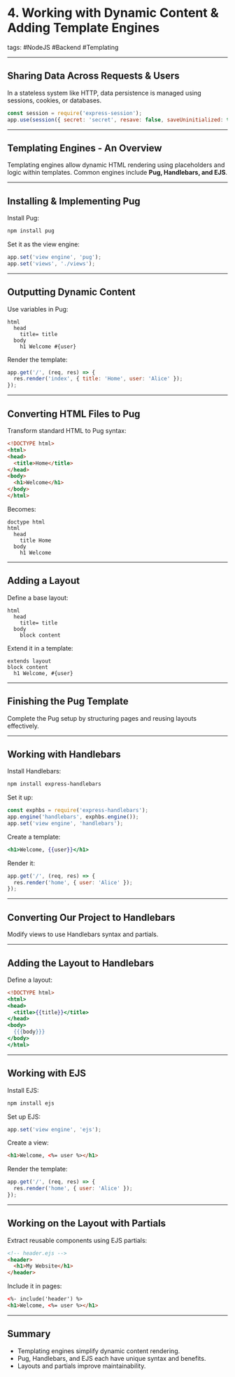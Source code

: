# 4. Working with Dynamic Content & Adding Template Engines

tags: #NodeJS #Backend #Templating

---

## **Sharing Data Across Requests & Users**
In a stateless system like HTTP, data persistence is managed using sessions, cookies, or databases.
```js
const session = require('express-session');
app.use(session({ secret: 'secret', resave: false, saveUninitialized: true }));
```

---

## **Templating Engines - An Overview**
Templating engines allow dynamic HTML rendering using placeholders and logic within templates.
Common engines include **Pug, Handlebars, and EJS**.

---

## **Installing & Implementing Pug**
Install Pug:
```sh
npm install pug
```
Set it as the view engine:
```js
app.set('view engine', 'pug');
app.set('views', './views');
```

---

## **Outputting Dynamic Content**
Use variables in Pug:
```pug
html
  head
    title= title
  body
    h1 Welcome #{user}
```
Render the template:
```js
app.get('/', (req, res) => {
  res.render('index', { title: 'Home', user: 'Alice' });
});
```

---

## **Converting HTML Files to Pug**
Transform standard HTML to Pug syntax:
```html
<!DOCTYPE html>
<html>
<head>
  <title>Home</title>
</head>
<body>
  <h1>Welcome</h1>
</body>
</html>
```
Becomes:
```pug
doctype html
html
  head
    title Home
  body
    h1 Welcome
```

---

## **Adding a Layout**
Define a base layout:
```pug
html
  head
    title= title
  body
    block content
```
Extend it in a template:
```pug
extends layout
block content
  h1 Welcome, #{user}
```

---

## **Finishing the Pug Template**
Complete the Pug setup by structuring pages and reusing layouts effectively.

---

## **Working with Handlebars**
Install Handlebars:
```sh
npm install express-handlebars
```
Set it up:
```js
const exphbs = require('express-handlebars');
app.engine('handlebars', exphbs.engine());
app.set('view engine', 'handlebars');
```
Create a template:
```handlebars
<h1>Welcome, {{user}}</h1>
```
Render it:
```js
app.get('/', (req, res) => {
  res.render('home', { user: 'Alice' });
});
```

---

## **Converting Our Project to Handlebars**
Modify views to use Handlebars syntax and partials.

---

## **Adding the Layout to Handlebars**
Define a layout:
```handlebars
<!DOCTYPE html>
<html>
<head>
  <title>{{title}}</title>
</head>
<body>
  {{{body}}}
</body>
</html>
```

---

## **Working with EJS**
Install EJS:
```sh
npm install ejs
```
Set up EJS:
```js
app.set('view engine', 'ejs');
```
Create a view:
```html
<h1>Welcome, <%= user %></h1>
```
Render the template:
```js
app.get('/', (req, res) => {
  res.render('home', { user: 'Alice' });
});
```

---

## **Working on the Layout with Partials**
Extract reusable components using EJS partials:
```html
<!-- header.ejs -->
<header>
  <h1>My Website</h1>
</header>
```
Include it in pages:
```html
<%- include('header') %>
<h1>Welcome, <%= user %></h1>
```

---

## **Summary**
- Templating engines simplify dynamic content rendering.
- Pug, Handlebars, and EJS each have unique syntax and benefits.
- Layouts and partials improve maintainability.
